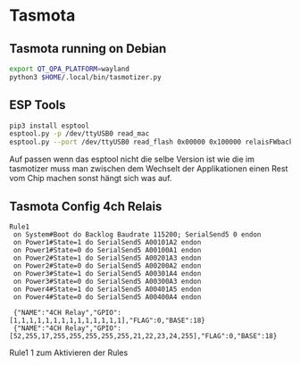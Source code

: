 # Tasmota

## Tasmota running on Debian

```bash
export QT_QPA_PLATFORM=wayland
python3 $HOME/.local/bin/tasmotizer.py
```

## ESP Tools

```bash
pip3 install esptool
esptool.py -p /dev/ttyUSB0 read_mac
esptool.py --port /dev/ttyUSB0 read_flash 0x00000 0x100000 relaisFWbackup.bin
```

Auf passen wenn das esptool nicht die selbe Version ist wie die im tasmotizer muss man zwischen dem Wechselt der Applikationen
einen Rest vom Chip machen sonst hängt sich was auf.

## Tasmota Config 4ch Relais

```text
Rule1
 on System#Boot do Backlog Baudrate 115200; SerialSend5 0 endon
 on Power1#State=1 do SerialSend5 A00101A2 endon
 on Power1#State=0 do SerialSend5 A00100A1 endon
 on Power2#State=1 do SerialSend5 A00201A3 endon
 on Power2#State=0 do SerialSend5 A00200A2 endon
 on Power3#State=1 do SerialSend5 A00301A4 endon
 on Power3#State=0 do SerialSend5 A00300A3 endon
 on Power4#State=1 do SerialSend5 A00401A5 endon
 on Power4#State=0 do SerialSend5 A00400A4 endon
```

```text
 {"NAME":"4CH Relay","GPIO":[1,1,1,1,1,1,1,1,1,1,1,1,1,1],"FLAG":0,"BASE":18}
 {"NAME":"4CH Relay","GPIO":[52,255,17,255,255,255,255,255,21,22,23,24,255],"FLAG":0,"BASE":18}
```

Rule1 1 zum Aktivieren der Rules
